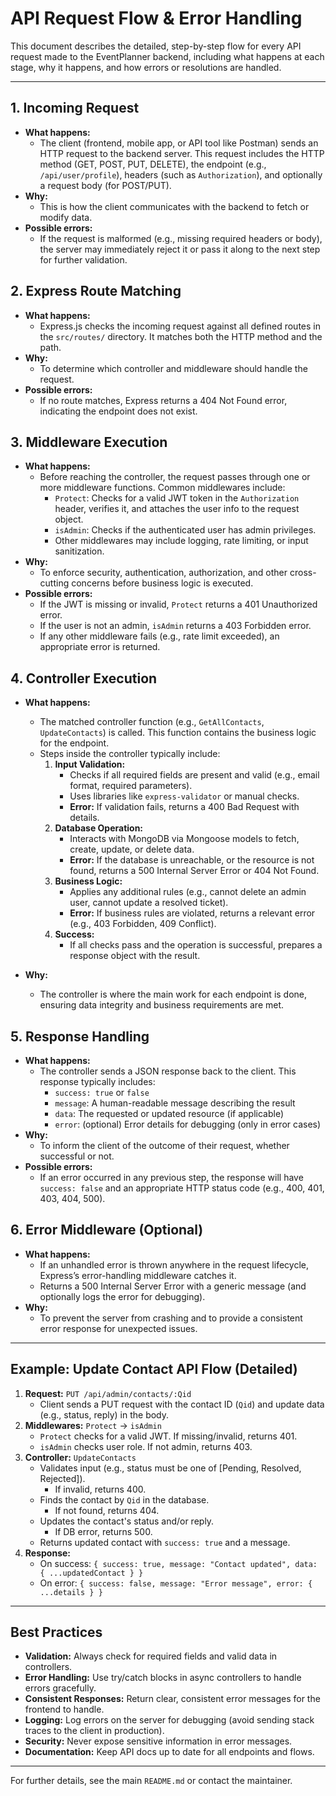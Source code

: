 # API Request Flow & Error Handling

This document describes the detailed, step-by-step flow for every API request made to the EventPlanner backend, including what happens at each stage, why it happens, and how errors or resolutions are handled.

---

## 1. Incoming Request
- **What happens:**
  - The client (frontend, mobile app, or API tool like Postman) sends an HTTP request to the backend server. This request includes the HTTP method (GET, POST, PUT, DELETE), the endpoint (e.g., `/api/user/profile`), headers (such as `Authorization`), and optionally a request body (for POST/PUT).
- **Why:**
  - This is how the client communicates with the backend to fetch or modify data.
- **Possible errors:**
  - If the request is malformed (e.g., missing required headers or body), the server may immediately reject it or pass it along to the next step for further validation.

## 2. Express Route Matching
- **What happens:**
  - Express.js checks the incoming request against all defined routes in the `src/routes/` directory. It matches both the HTTP method and the path.
- **Why:**
  - To determine which controller and middleware should handle the request.
- **Possible errors:**
  - If no route matches, Express returns a 404 Not Found error, indicating the endpoint does not exist.

## 3. Middleware Execution
- **What happens:**
  - Before reaching the controller, the request passes through one or more middleware functions. Common middlewares include:
    - `Protect`: Checks for a valid JWT token in the `Authorization` header, verifies it, and attaches the user info to the request object.
    - `isAdmin`: Checks if the authenticated user has admin privileges.
    - Other middlewares may include logging, rate limiting, or input sanitization.
- **Why:**
  - To enforce security, authentication, authorization, and other cross-cutting concerns before business logic is executed.
- **Possible errors:**
  - If the JWT is missing or invalid, `Protect` returns a 401 Unauthorized error.
  - If the user is not an admin, `isAdmin` returns a 403 Forbidden error.
  - If any other middleware fails (e.g., rate limit exceeded), an appropriate error is returned.

## 4. Controller Execution
- **What happens:**
  - The matched controller function (e.g., `GetAllContacts`, `UpdateContacts`) is called. This function contains the business logic for the endpoint.
  - Steps inside the controller typically include:
    1. **Input Validation:**
       - Checks if all required fields are present and valid (e.g., email format, required parameters).
       - Uses libraries like `express-validator` or manual checks.
       - **Error:** If validation fails, returns a 400 Bad Request with details.
    2. **Database Operation:**
       - Interacts with MongoDB via Mongoose models to fetch, create, update, or delete data.
       - **Error:** If the database is unreachable, or the resource is not found, returns a 500 Internal Server Error or 404 Not Found.
    3. **Business Logic:**
       - Applies any additional rules (e.g., cannot delete an admin user, cannot update a resolved ticket).
       - **Error:** If business rules are violated, returns a relevant error (e.g., 403 Forbidden, 409 Conflict).
    4. **Success:**
       - If all checks pass and the operation is successful, prepares a response object with the result.

- **Why:**
  - The controller is where the main work for each endpoint is done, ensuring data integrity and business requirements are met.

## 5. Response Handling
- **What happens:**
  - The controller sends a JSON response back to the client. This response typically includes:
    - `success: true` or `false`
    - `message`: A human-readable message describing the result
    - `data`: The requested or updated resource (if applicable)
    - `error`: (optional) Error details for debugging (only in error cases)
- **Why:**
  - To inform the client of the outcome of their request, whether successful or not.
- **Possible errors:**
  - If an error occurred in any previous step, the response will have `success: false` and an appropriate HTTP status code (e.g., 400, 401, 403, 404, 500).

## 6. Error Middleware (Optional)
- **What happens:**
  - If an unhandled error is thrown anywhere in the request lifecycle, Express’s error-handling middleware catches it.
  - Returns a 500 Internal Server Error with a generic message (and optionally logs the error for debugging).
- **Why:**
  - To prevent the server from crashing and to provide a consistent error response for unexpected issues.

---

## Example: Update Contact API Flow (Detailed)

1. **Request:** `PUT /api/admin/contacts/:Qid`
   - Client sends a PUT request with the contact ID (`Qid`) and update data (e.g., status, reply) in the body.
2. **Middlewares:** `Protect` → `isAdmin`
   - `Protect` checks for a valid JWT. If missing/invalid, returns 401.
   - `isAdmin` checks user role. If not admin, returns 403.
3. **Controller:** `UpdateContacts`
   - Validates input (e.g., status must be one of [Pending, Resolved, Rejected]).
     - If invalid, returns 400.
   - Finds the contact by `Qid` in the database.
     - If not found, returns 404.
   - Updates the contact's status and/or reply.
     - If DB error, returns 500.
   - Returns updated contact with `success: true` and a message.
4. **Response:**
   - On success: `{ success: true, message: "Contact updated", data: { ...updatedContact } }`
   - On error: `{ success: false, message: "Error message", error: { ...details } }`

---

## Best Practices
- **Validation:** Always check for required fields and valid data in controllers.
- **Error Handling:** Use try/catch blocks in async controllers to handle errors gracefully.
- **Consistent Responses:** Return clear, consistent error messages for the frontend to handle.
- **Logging:** Log errors on the server for debugging (avoid sending stack traces to the client in production).
- **Security:** Never expose sensitive information in error messages.
- **Documentation:** Keep API docs up to date for all endpoints and flows.

---

For further details, see the main `README.md` or contact the maintainer.

